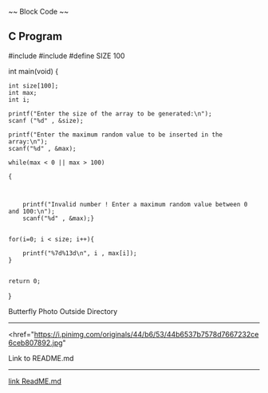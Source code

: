 
~~ Block Code ~~

<h2> C Program </h2>
    #include <stdio.h>
    #include <time.h>
    #define SIZE 100

int main(void)
{


    int size[100];
    int max;
    int i;

    printf("Enter the size of the array to be generated:\n");
    scanf ("%d" , &size);

    printf("Enter the maximum random value to be inserted in the array:\n");
    scanf("%d" , &max);

    while(max < 0 || max > 100)

    {



        printf("Invalid number ! Enter a maximum random value between 0 and 100:\n");
        scanf("%d" , &max);}


    for(i=0; i < size; i++){

        printf("%7d%13d\n", i , max[i]);
    }


    return 0;

}

Butterfly Photo Outside Directory
* * *
<href="https://i.pinimg.com/originals/44/b6/53/44b6537b7578d7667232ce6ceb807892.jpg"

Link to README.md
* * *
[link ReadME.md](README.md)

